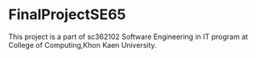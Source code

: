 # FinalProjectSE65


This project is a part of sc362102 Software Engineering in IT program at College of Computing,Khon Kaen University.
